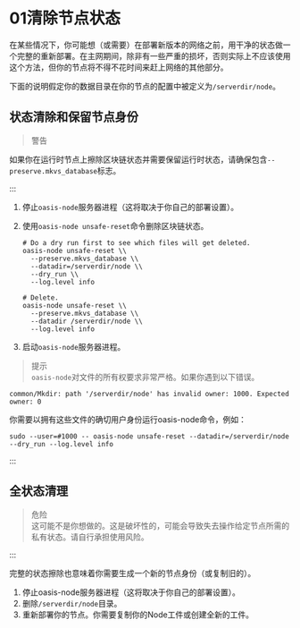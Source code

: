# 01清除节点状态

在某些情况下，你可能想（或需要）在部署新版本的网络之前，用干净的状态做一个完整的重新部署。在主网期间，除非有一些严重的损坏，否则实际上不应该使用这个方法，但你的节点将不得不花时间来赶上网络的其他部分。

下面的说明假定你的数据目录在你的节点的配置中被定义为`/serverdir/node`。

## 状态清除和保留节点身份

> 警告  

如果你在运行时节点上擦除区块链状态并需要保留运行时状态，请确保包含`--preserve.mkvs_database`标志。

:::

1. 停止`oasis-node`服务器进程（这将取决于你自己的部署设置）。
2. 使用`oasis-node unsafe-reset`命令删除区块链状态。
    
    ```
    # Do a dry run first to see which files will get deleted.
    oasis-node unsafe-reset \\
      --preserve.mkvs_database \\
      --datadir=/serverdir/node \\
      --dry_run \\
      --log.level info
    
    # Delete.
    oasis-node unsafe-reset \\
      --preserve.mkvs_database \\
      --datadir /serverdir/node \\
      --log.level info
    
    ```
    
3. 启动`oasis-node`服务器进程。

> 提示  
`oasis-node`对文件的所有权要求非常严格。如果你遇到以下错误。

```
common/Mkdir: path '/serverdir/node' has invalid owner: 1000. Expected owner: 0

```

你需要以拥有这些文件的确切用户身份运行oasis-node命令，例如：

```
sudo --user=#1000 -- oasis-node unsafe-reset --datadir=/serverdir/node --dry_run --log.level info

```

:::

## 全状态清理

> 危险  
这可能不是你想做的。这是破坏性的，可能会导致失去操作给定节点所需的私有状态。请自行承担使用风险。

:::

完整的状态擦除也意味着你需要生成一个新的节点身份（或复制旧的）。

1. 停止oasis-node服务器进程（这将取决于你自己的部署设置）。
2. 删除`/serverdir/node`目录。
3. 重新部署你的节点。你需要复制你的Node工件或创建全新的工件。